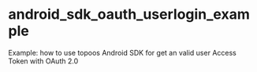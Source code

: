 android_sdk_oauth_userlogin_example
===================================

Example: how to use topoos Android SDK for get an valid user Access Token with OAuth 2.0